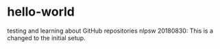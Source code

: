 # hello-world
testing and learning about GitHub repositories
nlpsw 20180830: This is a changed to the initial setup.
